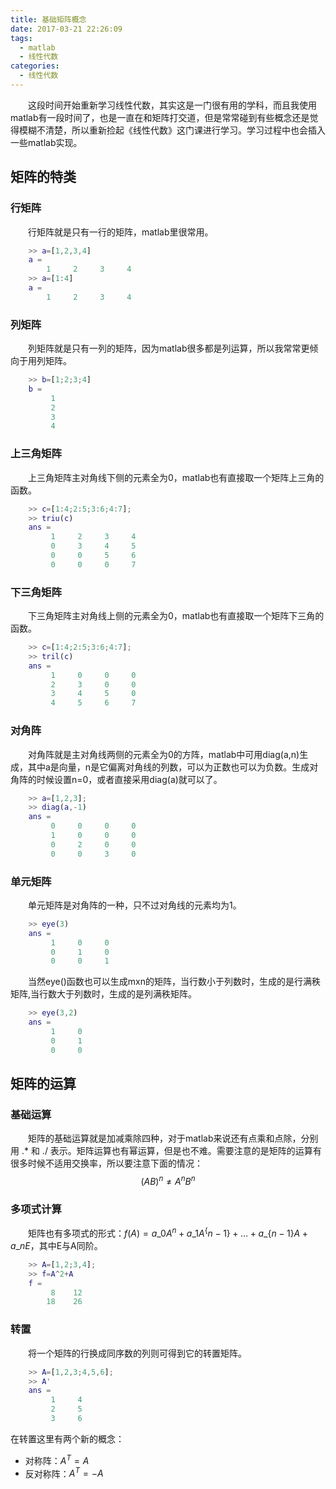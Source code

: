 ```yaml
---
title: 基础矩阵概念
date: 2017-03-21 22:26:09
tags:
  - matlab
  - 线性代数
categories:
  - 线性代数
---
```

&emsp;&emsp;这段时间开始重新学习线性代数，其实这是一门很有用的学科，而且我使用matlab有一段时间了，也是一直在和矩阵打交道，但是常常碰到有些概念还是觉得模糊不清楚，所以重新捡起《线性代数》这门课进行学习。学习过程中也会插入一些matlab实现。

<!-- more -->
## 矩阵的特类
### 行矩阵
&emsp;&emsp;行矩阵就是只有一行的矩阵，matlab里很常用。

```matlab
    >> a=[1,2,3,4]
    a =
        1     2     3     4
    >> a=[1:4]
    a =
        1     2     3     4
```

### 列矩阵
&emsp;&emsp;列矩阵就是只有一列的矩阵，因为matlab很多都是列运算，所以我常常更倾向于用列矩阵。

```matlab
    >> b=[1;2;3;4]
    b =
         1
         2
         3
         4
```
    
### 上三角矩阵
&emsp;&emsp;上三角矩阵主对角线下侧的元素全为0，matlab也有直接取一个矩阵上三角的函数。

```matlab
    >> c=[1:4;2:5;3:6;4:7];
    >> triu(c)
    ans =
         1     2     3     4
         0     3     4     5
         0     0     5     6
         0     0     0     7
```

### 下三角矩阵
&emsp;&emsp;下三角矩阵主对角线上侧的元素全为0，matlab也有直接取一个矩阵下三角的函数。

```matlab
    >> c=[1:4;2:5;3:6;4:7];
    >> tril(c)
    ans =
         1     0     0     0
         2     3     0     0
         3     4     5     0
         4     5     6     7
```

### 对角阵
&emsp;&emsp;对角阵就是主对角线两侧的元素全为0的方阵，matlab中可用diag(a,n)生成，其中a是向量，n是它偏离对角线的列数，可以为正数也可以为负数。生成对角阵的时候设置n=0，或者直接采用diag(a)就可以了。

```matlab
    >> a=[1,2,3];
    >> diag(a,-1)
    ans =
         0     0     0     0
         1     0     0     0
         0     2     0     0
         0     0     3     0
```

### 单元矩阵
&emsp;&emsp;单元矩阵是对角阵的一种，只不过对角线的元素均为1。

```matlab
    >> eye(3)
    ans =
         1     0     0
         0     1     0
         0     0     1
```
 &emsp;&emsp;当然eye()函数也可以生成mxn的矩阵，当行数小于列数时，生成的是行满秩矩阵,当行数大于列数时，生成的是列满秩矩阵。

```matlab
    >> eye(3,2)
    ans =
         1     0
         0     1
         0     0
```

## 矩阵的运算
### 基础运算
 &emsp;&emsp;矩阵的基础运算就是加减乘除四种，对于matlab来说还有点乘和点除，分别用 .\* 和 ./ 表示。矩阵运算也有幂运算，但是也不难。需要注意的是矩阵的运算有很多时候不适用交换率，所以要注意下面的情况：
$$(AB)^n \neq A^n B^n$$

### 多项式计算
&emsp;&emsp;矩阵也有多项式的形式：$f(A)=a\_0A^n+a\_1A^\{n-1\}+…+a\_\{n-1\}A+a\_nE$，其中E与A同阶。

```matlab
    >> A=[1,2;3,4];
    >> f=A^2+A
    f =
         8    12
        18    26
```

### 转置
&emsp;&emsp;将一个矩阵的行换成同序数的列则可得到它的转置矩阵。

```matlab
    >> A=[1,2,3;4,5,6];
    >> A'
    ans =
         1     4
         2     5
         3     6
```

在转置这里有两个新的概念：

 - 对称阵：$A^T=A$
 - 反对称阵：$A^T=-A$



